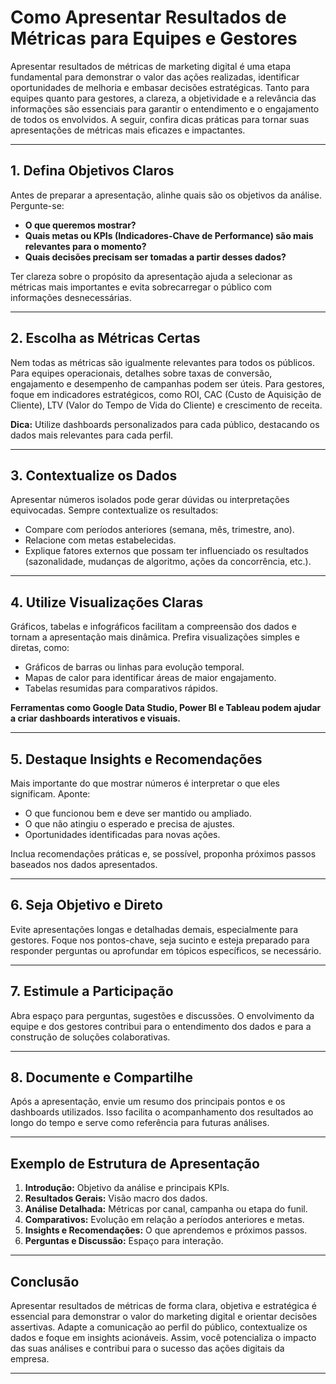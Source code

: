 
# Como Apresentar Resultados de Métricas para Equipes e Gestores

Apresentar resultados de métricas de marketing digital é uma etapa fundamental para demonstrar o valor das ações realizadas, identificar oportunidades de melhoria e embasar decisões estratégicas. Tanto para equipes quanto para gestores, a clareza, a objetividade e a relevância das informações são essenciais para garantir o entendimento e o engajamento de todos os envolvidos. A seguir, confira dicas práticas para tornar suas apresentações de métricas mais eficazes e impactantes.

---

## 1. Defina Objetivos Claros

Antes de preparar a apresentação, alinhe quais são os objetivos da análise. Pergunte-se:

- **O que queremos mostrar?**
- **Quais metas ou KPIs (Indicadores-Chave de Performance) são mais relevantes para o momento?**
- **Quais decisões precisam ser tomadas a partir desses dados?**

Ter clareza sobre o propósito da apresentação ajuda a selecionar as métricas mais importantes e evita sobrecarregar o público com informações desnecessárias.

---

## 2. Escolha as Métricas Certas

Nem todas as métricas são igualmente relevantes para todos os públicos. Para equipes operacionais, detalhes sobre taxas de conversão, engajamento e desempenho de campanhas podem ser úteis. Para gestores, foque em indicadores estratégicos, como ROI, CAC (Custo de Aquisição de Cliente), LTV (Valor do Tempo de Vida do Cliente) e crescimento de receita.

**Dica:** Utilize dashboards personalizados para cada público, destacando os dados mais relevantes para cada perfil.

---

## 3. Contextualize os Dados

Apresentar números isolados pode gerar dúvidas ou interpretações equivocadas. Sempre contextualize os resultados:

- Compare com períodos anteriores (semana, mês, trimestre, ano).
- Relacione com metas estabelecidas.
- Explique fatores externos que possam ter influenciado os resultados (sazonalidade, mudanças de algoritmo, ações da concorrência, etc.).

---

## 4. Utilize Visualizações Claras

Gráficos, tabelas e infográficos facilitam a compreensão dos dados e tornam a apresentação mais dinâmica. Prefira visualizações simples e diretas, como:

- Gráficos de barras ou linhas para evolução temporal.
- Mapas de calor para identificar áreas de maior engajamento.
- Tabelas resumidas para comparativos rápidos.

**Ferramentas como Google Data Studio, Power BI e Tableau podem ajudar a criar dashboards interativos e visuais.**

---

## 5. Destaque Insights e Recomendações

Mais importante do que mostrar números é interpretar o que eles significam. Aponte:

- O que funcionou bem e deve ser mantido ou ampliado.
- O que não atingiu o esperado e precisa de ajustes.
- Oportunidades identificadas para novas ações.

Inclua recomendações práticas e, se possível, proponha próximos passos baseados nos dados apresentados.

---

## 6. Seja Objetivo e Direto

Evite apresentações longas e detalhadas demais, especialmente para gestores. Foque nos pontos-chave, seja sucinto e esteja preparado para responder perguntas ou aprofundar em tópicos específicos, se necessário.

---

## 7. Estimule a Participação

Abra espaço para perguntas, sugestões e discussões. O envolvimento da equipe e dos gestores contribui para o entendimento dos dados e para a construção de soluções colaborativas.

---

## 8. Documente e Compartilhe

Após a apresentação, envie um resumo dos principais pontos e os dashboards utilizados. Isso facilita o acompanhamento dos resultados ao longo do tempo e serve como referência para futuras análises.

---

## Exemplo de Estrutura de Apresentação

1. **Introdução:** Objetivo da análise e principais KPIs.
2. **Resultados Gerais:** Visão macro dos dados.
3. **Análise Detalhada:** Métricas por canal, campanha ou etapa do funil.
4. **Comparativos:** Evolução em relação a períodos anteriores e metas.
5. **Insights e Recomendações:** O que aprendemos e próximos passos.
6. **Perguntas e Discussão:** Espaço para interação.

---

## Conclusão

Apresentar resultados de métricas de forma clara, objetiva e estratégica é essencial para demonstrar o valor do marketing digital e orientar decisões assertivas. Adapte a comunicação ao perfil do público, contextualize os dados e foque em insights acionáveis. Assim, você potencializa o impacto das suas análises e contribui para o sucesso das ações digitais da empresa.

---
```